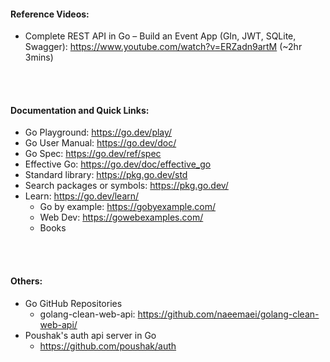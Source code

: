 
#### Reference Videos:
- Complete REST API in Go – Build an Event App (GIn, JWT, SQLite, Swagger): https://www.youtube.com/watch?v=ERZadn9artM (~2hr 3mins)
<br />
<br />

#### Documentation and Quick Links:
- Go Playground: https://go.dev/play/
- Go User Manual: https://go.dev/doc/
- Go Spec: https://go.dev/ref/spec
- Effective Go: https://go.dev/doc/effective_go
- Standard library: https://pkg.go.dev/std
- Search packages or symbols: https://pkg.go.dev/
- Learn: https://go.dev/learn/
    - Go by example: https://gobyexample.com/
    - Web Dev: https://gowebexamples.com/
    - Books
<br />
<br />

#### Others:
- Go GitHub Repositories
    - golang-clean-web-api: https://github.com/naeemaei/golang-clean-web-api/
- Poushak's auth api server in Go
    - https://github.com/poushak/auth
<br />
<br />